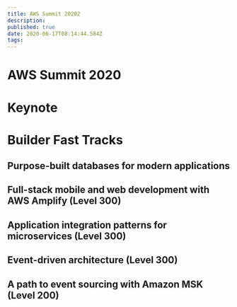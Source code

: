 ```yaml
---
title: AWS Summit 20202
description: 
published: true
date: 2020-06-17T08:14:44.584Z
tags: 
---
```


# AWS Summit 2020

# Keynote

# Builder Fast Tracks

## Purpose-built databases for modern applications

## Full-stack mobile and web development with AWS Amplify (Level 300)

## Application integration patterns for microservices (Level 300)

## Event-driven architecture (Level 300)

## A path to event sourcing with Amazon MSK (Level 200)